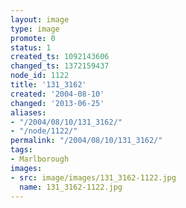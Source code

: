 ```yaml
---
layout: image
type: image
promote: 0
status: 1
created_ts: 1092143606
changed_ts: 1372159437
node_id: 1122
title: '131_3162'
created: '2004-08-10'
changed: '2013-06-25'
aliases:
- "/2004/08/10/131_3162/"
- "/node/1122/"
permalink: "/2004/08/10/131_3162/"
tags:
- Marlborough
images:
- src: image/images/131_3162-1122.jpg
  name: 131_3162-1122.jpg
---
```


